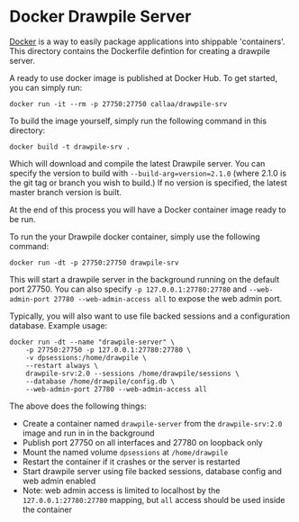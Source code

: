 # Docker Drawpile Server

[Docker](https://www.docker.com/) is a way to easily package applications into shippable 'containers'.
This directory contains the Dockerfile defintion for creating a drawpile server. 

A ready to use docker image is published at Docker Hub. To get started, you can simply run:

    docker run -it --rm -p 27750:27750 callaa/drawpile-srv

To build the image yourself, simply run the following command in this directory:

    docker build -t drawpile-srv .

Which will download and compile the latest Drawpile server. You can specify the version
to build with `--build-arg=version=2.1.0` (where 2.1.0 is the git tag or branch you wish to build.)
If no version is specified, the latest master branch version is built.

At the end of this process you will have a Docker container image ready to be run.

To run the your Drawpile docker container, simply use the following command:

    docker run -dt -p 27750:27750 drawpile-srv

This will start a drawpile server in the background running on the default port 27750.
You can also specify `-p 127.0.0.1:27780:27780` and `--web-admin-port 27780 --web-admin-access all` to expose the web admin port.

Typically, you will also want to use file backed sessions and a configuration database.
Example usage:

    docker run -dt --name "drawpile-server" \
        -p 27750:27750 -p 127.0.0.1:27780:27780 \
        -v dpsessions:/home/drawpile \
        --restart always \
        drawpile-srv:2.0 --sessions /home/drawpile/sessions \
        --database /home/drawpile/config.db \
        --web-admin-port 27780 --web-admin-access all

The above does the following things:

 * Create a container named `drawpile-server` from the `drawpile-srv:2.0` image and run in in the background
 * Publish port 27750 on all interfaces and 27780 on loopback only
 * Mount the named volume `dpsessions` at `/home/drawpile`
 * Restart the container if it crashes or the server is restarted
 * Start drawpile server using file backed sessions, database config and web admin enabled
 * Note: web admin access is limited to localhost by the `127.0.0.1:27780:27780` mapping, but `all` access should be used inside the container

